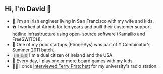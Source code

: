 ## Hi, I'm David 🐬

* 🏡 I'm an Irish engineer living in San Francisco with my wife and kids.
* ☎️ I worked at Airbnb for ten years and built their customer support hotline infrastructure using open-source software (Kamailio and FreeSWITCH).
* 🚀 One of my prior startups (PhoneSys) was part of Y Combinator's Summer 2011 batch.
* 🇮🇪🇺🇸 I'm a dual citizen of Ireland and the USA.
* 🎲 Every day, I play one or more board games with my kids.
* 🧙‍♀️ I once [interviewed Terry Pratchett](https://web.archive.org/web/20120423234156/http://ian.ie/521/terry-pratchett/) for my university's radio station.
